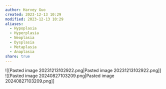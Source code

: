 ```yaml
---
author: Harvey Guo
created: 2023-12-13 10:29
modified: 2023-12-13 10:29
aliases:
  - Hypoplasia
  - Hyperplasia
  - Neoplasia
  - Dysplasia
  - Metaplasia
  - Anaplasia
share: true
---
```

![[Pasted image 20231213102922.png|Pasted image 20231213102922.png]]
![[Pasted image 20240827103209.png|Pasted image 20240827103209.png]]
